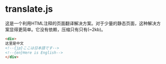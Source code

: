 # translate.js

这是一个利用HTML注释的页面翻译解决方案。对于少量的静态页面，这种解决方案显得更简单。它没有依赖，压缩只有只有(~2kb)。



```html
<div>
这里是中文
<!--{jp}ここは日本語です-->
<!--{en}Here is English-->
</div>
```
